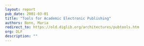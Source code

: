 ```yaml
---
layout: report
pub_date: 2001-03-01
title: "Tools for Academic Electronic Publishing"
authors: Bonn, Maria
redirect_to: https://old.diglib.org/architectures/pubtools.htm
org: DLF
description: ""
---
```

